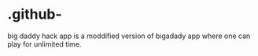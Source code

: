 # .github-
big daddy hack app is a moddified version of bigadady app where one can play for unlimited time.
